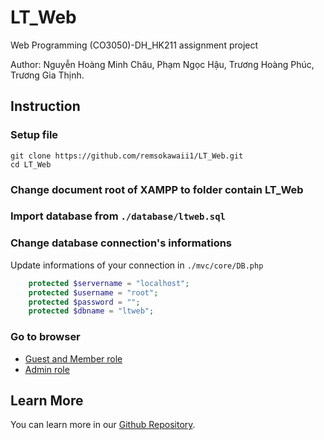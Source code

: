 # LT_Web
Web Programming (CO3050)-DH_HK211 assignment project

Author: Nguyễn Hoàng Minh Châu, Phạm Ngọc Hậu, Trương Hoàng Phúc, Trương Gia Thịnh.

## Instruction

### Setup file

    git clone https://github.com/remsokawaii1/LT_Web.git
    cd LT_Web 

### Change document root of XAMPP to folder contain LT_Web

### Import database from `./database/ltweb.sql`

### Change database connection's informations
Update informations of your connection in `./mvc/core/DB.php`

```php
    protected $servername = "localhost";
    protected $username = "root";
    protected $password = "";
    protected $dbname = "ltweb";
```

### Go to browser
* [Guest and Member role](http://localhost/LT_web/home)
* [Admin role](http://localhost/LT_web/admin)

## Learn More
You can learn more in our [Github Repository](https://github.com/remsokawaii1/LT_Web).
